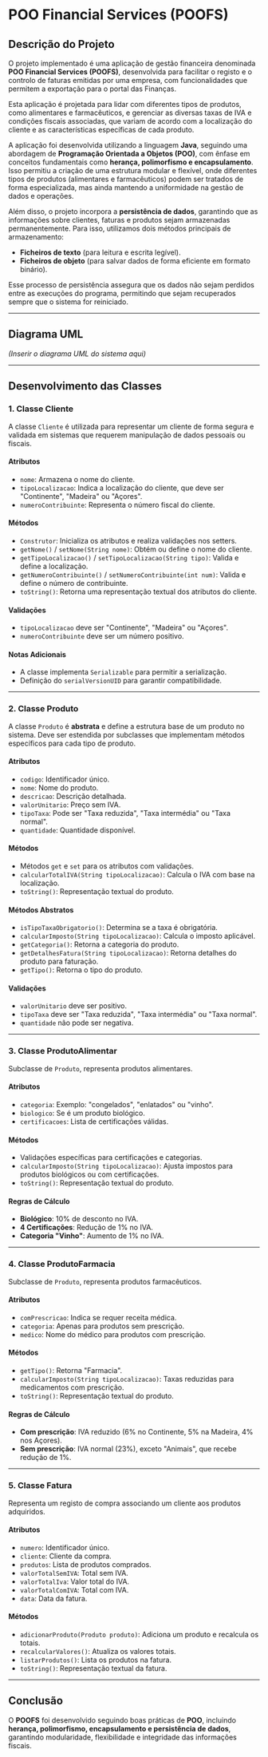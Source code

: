 # POO Financial Services (POOFS)

## Descrição do Projeto
O projeto implementado é uma aplicação de gestão financeira denominada **POO Financial Services (POOFS)**, desenvolvida para facilitar o registo e o controlo de faturas emitidas por uma empresa, com funcionalidades que permitem a exportação para o portal das Finanças.

Esta aplicação é projetada para lidar com diferentes tipos de produtos, como alimentares e farmacêuticos, e gerenciar as diversas taxas de IVA e condições fiscais associadas, que variam de acordo com a localização do cliente e as características específicas de cada produto.

A aplicação foi desenvolvida utilizando a linguagem **Java**, seguindo uma abordagem de **Programação Orientada a Objetos (POO)**, com ênfase em conceitos fundamentais como **herança, polimorfismo e encapsulamento**. Isso permitiu a criação de uma estrutura modular e flexível, onde diferentes tipos de produtos (alimentares e farmacêuticos) podem ser tratados de forma especializada, mas ainda mantendo a uniformidade na gestão de dados e operações.

Além disso, o projeto incorpora a **persistência de dados**, garantindo que as informações sobre clientes, faturas e produtos sejam armazenadas permanentemente. Para isso, utilizamos dois métodos principais de armazenamento:
- **Ficheiros de texto** (para leitura e escrita legível).
- **Ficheiros de objeto** (para salvar dados de forma eficiente em formato binário).

Esse processo de persistência assegura que os dados não sejam perdidos entre as execuções do programa, permitindo que sejam recuperados sempre que o sistema for reiniciado.

---

## Diagrama UML
*(Inserir o diagrama UML do sistema aqui)*

---

## Desenvolvimento das Classes

### 1. Classe Cliente
A classe `Cliente` é utilizada para representar um cliente de forma segura e validada em sistemas que requerem manipulação de dados pessoais ou fiscais.

#### **Atributos**
- `nome`: Armazena o nome do cliente.
- `tipoLocalizacao`: Indica a localização do cliente, que deve ser "Continente", "Madeira" ou "Açores".
- `numeroContribuinte`: Representa o número fiscal do cliente.

#### **Métodos**
- `Construtor`: Inicializa os atributos e realiza validações nos setters.
- `getNome()` / `setNome(String nome)`: Obtém ou define o nome do cliente.
- `getTipoLocalizacao()` / `setTipoLocalizacao(String tipo)`: Valida e define a localização.
- `getNumeroContribuinte()` / `setNumeroContribuinte(int num)`: Valida e define o número de contribuinte.
- `toString()`: Retorna uma representação textual dos atributos do cliente.

#### **Validações**
- `tipoLocalizacao` deve ser "Continente", "Madeira" ou "Açores".
- `numeroContribuinte` deve ser um número positivo.

#### **Notas Adicionais**
- A classe implementa `Serializable` para permitir a serialização.
- Definição do `serialVersionUID` para garantir compatibilidade.

---

### 2. Classe Produto
A classe `Produto` é **abstrata** e define a estrutura base de um produto no sistema. Deve ser estendida por subclasses que implementam métodos específicos para cada tipo de produto.

#### **Atributos**
- `codigo`: Identificador único.
- `nome`: Nome do produto.
- `descricao`: Descrição detalhada.
- `valorUnitario`: Preço sem IVA.
- `tipoTaxa`: Pode ser "Taxa reduzida", "Taxa intermédia" ou "Taxa normal".
- `quantidade`: Quantidade disponível.

#### **Métodos**
- Métodos `get` e `set` para os atributos com validações.
- `calcularTotalIVA(String tipoLocalizacao)`: Calcula o IVA com base na localização.
- `toString()`: Representação textual do produto.

#### **Métodos Abstratos**
- `isTipoTaxaObrigatorio()`: Determina se a taxa é obrigatória.
- `calcularImposto(String tipoLocalizacao)`: Calcula o imposto aplicável.
- `getCategoria()`: Retorna a categoria do produto.
- `getDetalhesFatura(String tipoLocalizacao)`: Retorna detalhes do produto para faturação.
- `getTipo()`: Retorna o tipo do produto.

#### **Validações**
- `valorUnitario` deve ser positivo.
- `tipoTaxa` deve ser "Taxa reduzida", "Taxa intermédia" ou "Taxa normal".
- `quantidade` não pode ser negativa.

---

### 3. Classe ProdutoAlimentar
Subclasse de `Produto`, representa produtos alimentares.

#### **Atributos**
- `categoria`: Exemplo: "congelados", "enlatados" ou "vinho".
- `biologico`: Se é um produto biológico.
- `certificacoes`: Lista de certificações válidas.

#### **Métodos**
- Validações específicas para certificações e categorias.
- `calcularImposto(String tipoLocalizacao)`: Ajusta impostos para produtos biológicos ou com certificações.
- `toString()`: Representação textual do produto.

#### **Regras de Cálculo**
- **Biológico**: 10% de desconto no IVA.
- **4 Certificações**: Redução de 1% no IVA.
- **Categoria "Vinho"**: Aumento de 1% no IVA.

---

### 4. Classe ProdutoFarmacia
Subclasse de `Produto`, representa produtos farmacêuticos.

#### **Atributos**
- `comPrescricao`: Indica se requer receita médica.
- `categoria`: Apenas para produtos sem prescrição.
- `medico`: Nome do médico para produtos com prescrição.

#### **Métodos**
- `getTipo()`: Retorna "Farmacia".
- `calcularImposto(String tipoLocalizacao)`: Taxas reduzidas para medicamentos com prescrição.
- `toString()`: Representação textual do produto.

#### **Regras de Cálculo**
- **Com prescrição**: IVA reduzido (6% no Continente, 5% na Madeira, 4% nos Açores).
- **Sem prescrição**: IVA normal (23%), exceto "Animais", que recebe redução de 1%.

---

### 5. Classe Fatura
Representa um registo de compra associando um cliente aos produtos adquiridos.

#### **Atributos**
- `numero`: Identificador único.
- `cliente`: Cliente da compra.
- `produtos`: Lista de produtos comprados.
- `valorTotalSemIVA`: Total sem IVA.
- `valorTotalIva`: Valor total do IVA.
- `valorTotalComIVA`: Total com IVA.
- `data`: Data da fatura.

#### **Métodos**
- `adicionarProduto(Produto produto)`: Adiciona um produto e recalcula os totais.
- `recalcularValores()`: Atualiza os valores totais.
- `listarProdutos()`: Lista os produtos na fatura.
- `toString()`: Representação textual da fatura.

---

## Conclusão
O **POOFS** foi desenvolvido seguindo boas práticas de **POO**, incluindo **herança, polimorfismo, encapsulamento e persistência de dados**, garantindo modularidade, flexibilidade e integridade das informações fiscais.
